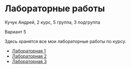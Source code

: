 # Лабораторные работы

Кучук Андрей, 2 курс, 5 группа, 3 подгруппа

Вариант 5

Здесь хранятся все мои лабораторные работы по курсу.

- [Лабораторная 1](./lab1)
- [Лабораторная 2](./lab2)
- [Лабораторная 3](./lab3)

